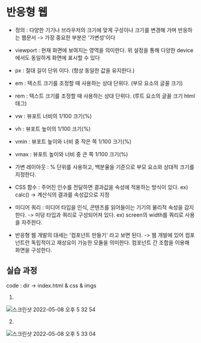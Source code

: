 # 반응형 웹

* 정의 : 다양한 기기나 브라우저의 크기에 맞게 구성이나 크기를 변경해 가며 반응하는 웹문서 -> 가장 중요한 부분은 '가변성'이다

* viewport : 현재 화면에 보여지는 영역을 의미한다. 위 설정을 통해 다양한 device에서도 동일하게 화면에 표시할 수 있다

* px : 절대 길이 단위 이다. (항상 동일한 값을 유지한다.)
* em : 텍스트 크기를 조정할 때 사용하는 상대 단위다. (부모 요소의 글꼴 크기)
* rem : 텍스트 크기를 조정할 때 사용하는 상대 단위다. (루트 요소의 글꼴 크기 html태그)

* vw : 뷰포트 너비의 1/100 크기(%)
* vh : 뷰포트 높이의 1/100 크기(%)
* vmin : 뷰포트 높이와 너비 중 작은 쪽 1/100 크기(%)
* vmax : 뷰포트 높이와 너비 중 큰 쪽 1/100 크기(%)

* 가변 레이아웃 : % 단위를 사용하고, 백분율을 기준으로 부모 요소와 상대적 크기를 지정한다.

* CSS 함수 : 주어진 인수를 전달하면 결과값을 속성에 적용하는 방식이 있다. ex) calc() -> 계산식의 결과를 속성값으로 지정

* 미디어 쿼리 : 미디어 타입을 인식, 콘텐츠를 읽어들이는 기기의 물리적 속성을 감지한다. -> 미덩 타입과 쿼리로 구성되어져 있다. ex) screen의 width를 쿼리로 사용을 자주한다.

* 반응형 웹 개발의 대세는 '컴포넌트 만들기' 라고 보면 된다. -> 웹 개발에 있어 컴포넌트란 독립적이고 재상요이 가능한 모듈을 의미한다. 컴포넌트 간 조합을 이용해 화면을 구성한다.


## 실습 과정
code : dir ->  index.html & css & imgs

1.
![스크린샷 2022-05-08 오후 5 32 54](https://user-images.githubusercontent.com/74217059/167288342-58607319-7049-4ab0-bf5e-c52ba69c644f.png)

2. 
![스크린샷 2022-05-08 오후 5 33 04](https://user-images.githubusercontent.com/74217059/167288346-f1b3ef51-a579-4515-923b-f8f1274f80fb.png)

